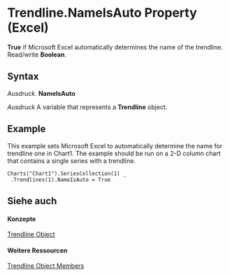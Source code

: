 
# Trendline.NameIsAuto Property (Excel)

 **True** if Microsoft Excel automatically determines the name of the trendline. Read/write **Boolean**.


## Syntax

 _Ausdruck_. **NameIsAuto**

 _Ausdruck_ A variable that represents a **Trendline** object.


## Example

This example sets Microsoft Excel to automatically determine the name for trendline one in Chart1. The example should be run on a 2-D column chart that contains a single series with a trendline.


```
Charts("Chart1").SeriesCollection(1) _ 
 .Trendlines(1).NameIsAuto = True
```


## Siehe auch


#### Konzepte


[Trendline Object](5c04b065-57f4-a059-7c22-50612bd727ea.md)
#### Weitere Ressourcen


[Trendline Object Members](http://msdn.microsoft.com/library/b63cecc4-6151-f66c-8d73-9f66850046b1%28Office.15%29.aspx)